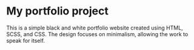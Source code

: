 # My portfolio project

This is a simple black and white portfolio website created using HTML, SCSS, and CSS. The design focuses on minimalism, allowing the work to speak for itself.

